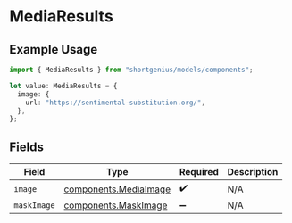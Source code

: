 # MediaResults

## Example Usage

```typescript
import { MediaResults } from "shortgenius/models/components";

let value: MediaResults = {
  image: {
    url: "https://sentimental-substitution.org/",
  },
};
```

## Fields

| Field                                                          | Type                                                           | Required                                                       | Description                                                    |
| -------------------------------------------------------------- | -------------------------------------------------------------- | -------------------------------------------------------------- | -------------------------------------------------------------- |
| `image`                                                        | [components.MediaImage](../../models/components/mediaimage.md) | :heavy_check_mark:                                             | N/A                                                            |
| `maskImage`                                                    | [components.MaskImage](../../models/components/maskimage.md)   | :heavy_minus_sign:                                             | N/A                                                            |